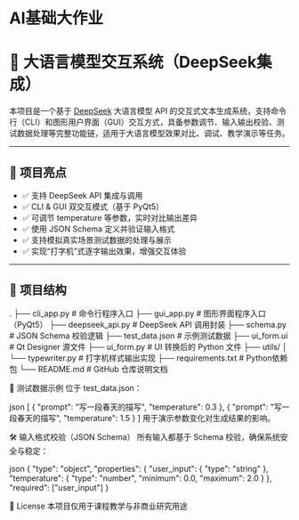 # AI基础大作业

# 🤖 大语言模型交互系统（DeepSeek集成）

本项目是一个基于 [DeepSeek](https://deepseek.com/) 大语言模型 API 的交互式文本生成系统，支持命令行（CLI）和图形用户界面（GUI）交互方式，具备参数调节、输入输出校验、测试数据处理等完整功能链，适用于大语言模型效果对比、调试、教学演示等任务。

---

## 📌 项目亮点

- ✅ 支持 DeepSeek API 集成与调用
- ✅ CLI & GUI 双交互模式（基于 PyQt5）
- ✅ 可调节 temperature 等参数，实时对比输出差异
- ✅ 使用 JSON Schema 定义并验证输入格式
- ✅ 支持模拟真实场景测试数据的处理与展示
- ✅ 实现“打字机”式逐字输出效果，增强交互体验

---

## 📁 项目结构

.
├── cli_app.py # 命令行程序入口
├── gui_app.py # 图形界面程序入口（PyQt5）
├── deepseek_api.py # DeepSeek API 调用封装
├── schema.py # JSON Schema 校验逻辑
├── test_data.json # 示例测试数据
├── ui_form.ui # Qt Designer 源文件
├── ui_form.py # UI 转换后的 Python 文件
├── utils/
│ └── typewriter.py # 打字机样式输出实现
├── requirements.txt # Python依赖包
└── README.md # GitHub 仓库说明文档

🧪 测试数据示例
位于 test_data.json：

json
[
  {
    "prompt": "写一段春天的描写",
    "temperature": 0.3
  },
  {
    "prompt": "写一段春天的描写",
    "temperature": 1.5
  }
]
用于演示参数变化对生成结果的影响。

🛠 输入格式校验（JSON Schema）
所有输入都基于 Schema 校验，确保系统安全与稳定：

json
{
  "type": "object",
  "properties": {
    "user_input": { "type": "string" },
    "temperature": { "type": "number", "minimum": 0.0, "maximum": 2.0 }
  },
  "required": ["user_input"]
}

📜 License
本项目仅用于课程教学与非商业研究用途